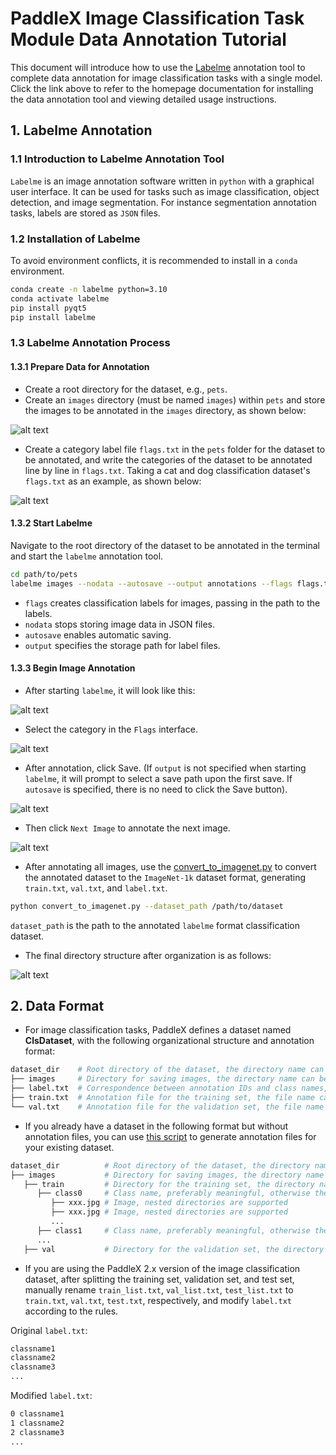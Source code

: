 # PaddleX Image Classification Task Module Data Annotation Tutorial

This document will introduce how to use the [Labelme](https://github.com/wkentaro/labelme) annotation tool to complete data annotation for image classification tasks with a single model. 
Click the link above to refer to the homepage documentation for installing the data annotation tool and viewing detailed usage instructions.

## 1. Labelme Annotation
### 1.1 Introduction to Labelme Annotation Tool
`Labelme` is an image annotation software written in `python` with a graphical user interface. It can be used for tasks such as image classification, object detection, and image segmentation. For instance segmentation annotation tasks, labels are stored as `JSON` files.

### 1.2 Installation of Labelme
To avoid environment conflicts, it is recommended to install in a `conda` environment.

```bash
conda create -n labelme python=3.10
conda activate labelme
pip install pyqt5
pip install labelme
```

### 1.3 Labelme Annotation Process
#### 1.3.1 Prepare Data for Annotation
* Create a root directory for the dataset, e.g., `pets`.
* Create an `images` directory (must be named `images`) within `pets` and store the images to be annotated in the `images` directory, as shown below:

![alt text](/tmp/images/data_prepare/image_classification/01.png)

* Create a category label file `flags.txt` in the `pets` folder for the dataset to be annotated, and write the categories of the dataset to be annotated line by line in `flags.txt`. Taking a cat and dog classification dataset's `flags.txt` as an example, as shown below:

![alt text](/tmp/images/data_prepare/image_classification/02.png)

#### 1.3.2 Start Labelme
Navigate to the root directory of the dataset to be annotated in the terminal and start the `labelme` annotation tool.

```bash
cd path/to/pets
labelme images --nodata --autosave --output annotations --flags flags.txt
```
* `flags` creates classification labels for images, passing in the path to the labels.
* `nodata` stops storing image data in JSON files.
* `autosave` enables automatic saving.
* `output` specifies the storage path for label files.

#### 1.3.3 Begin Image Annotation
* After starting `labelme`, it will look like this:

![alt text](/tmp/images/data_prepare/image_classification/03.png)
* Select the category in the `Flags` interface.

![alt text](/tmp/images/data_prepare/image_classification/04.png)

* After annotation, click Save. (If `output` is not specified when starting `labelme`, it will prompt to select a save path upon the first save. If `autosave` is specified, there is no need to click the Save button).

![alt text](/tmp/images/data_prepare/image_classification/05.png)
* Then click `Next Image` to annotate the next image.

![alt text](/tmp/images/data_prepare/image_classification/06.png)

* After annotating all images, use the [convert_to_imagenet.py](https://paddle-model-ecology.bj.bcebos.com/paddlex/PaddleX3.0/doc_images/applications/image_classification_dataset_prepare/convert_to_imagenet.py) to convert the annotated dataset to the `ImageNet-1k` dataset format, generating `train.txt`, `val.txt`, and `label.txt`.

```bash
python convert_to_imagenet.py --dataset_path /path/to/dataset
```
`dataset_path` is the path to the annotated `labelme` format classification dataset.

* The final directory structure after organization is as follows:

![alt text](/tmp/images/data_prepare/image_classification/07.png)

## 2. Data Format
* For image classification tasks, PaddleX defines a dataset named **ClsDataset**, with the following organizational structure and annotation format:

```bash
dataset_dir    # Root directory of the dataset, the directory name can be changed
├── images     # Directory for saving images, the directory name can be changed, but should correspond to the content of train.txt and val.txt
├── label.txt  # Correspondence between annotation IDs and class names, the file name cannot be changed. Each line gives the class ID and class name, for example: 45 wallflower
├── train.txt  # Annotation file for the training set, the file name cannot be changed. Each line gives the image path and image class ID, separated by a space, for example: images/image_06765.jpg 0
└── val.txt    # Annotation file for the validation set, the file name cannot be changed. Each line gives the image path and image class ID, separated by a space, for example: images/image_06767.jpg 10
```
* If you already have a dataset in the following format but without annotation files, you can use [this script](https://paddleclas.bj.bcebos.com/tools/create_cls_trainval_lists.py) to generate annotation files for your existing dataset.

```bash
dataset_dir          # Root directory of the dataset, the directory name can be changed  
├── images           # Directory for saving images, the directory name can be changed
   ├── train         # Directory for the training set, the directory name can be changed
      ├── class0     # Class name, preferably meaningful, otherwise the generated class mapping file label.txt will be meaningless
         ├── xxx.jpg # Image, nested directories are supported
         ├── xxx.jpg # Image, nested directories are supported
         ...  
      ├── class1     # Class name, preferably meaningful, otherwise the generated class mapping file label.txt will be meaningless
      ...
   ├── val           # Directory for the validation set, the directory name can be changed
```
* If you are using the PaddleX 2.x version of the image classification dataset, after splitting the training set, validation set, and test set, manually rename `train_list.txt`, `val_list.txt`, `test_list.txt` to `train.txt`, `val.txt`, `test.txt`, respectively, and modify `label.txt` according to the rules.

Original `label.txt`:

```bash
classname1
classname2
classname3
...
```
Modified `label.txt`:

```bash
0 classname1
1 classname2
2 classname3
...